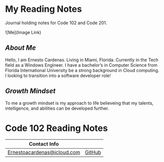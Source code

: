 # My Reading Notes

Journal holding notes for Code 102 and Code 201.

![Me](Image Link)

## *About Me*
Hello, I am Ernesto Cardenas. Living in Miami, Florida. Currently in the Tech field as a Windows Engineer. I have a bachelor’s in Computer Science from Florida International University be a strong background in Cloud computing. I looking to transition into a software developer role!

## *Growth Mindset*
To me a growth mindset is my approach to life believeing that my talents, intelligence, and abilities can be developed further. 



# Code 102 Reading Notes


|Contact Info|  |
--- | --- |
|Ernestoacardenas@icloud.com| [GitHub](https://github.com/ernestocardenas)|
